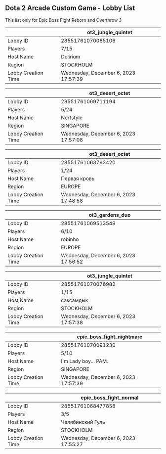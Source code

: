 ## Dota 2 Arcade Custom Game - Lobby List

This list only for Epic Boss Fight Reborn and Overthrow 3

|  | ot3_jungle_quintet |
| ------ | ------ |
| Lobby ID | 28551761070085106 |
| Players | 7/15 |
| Host Name | Delirium |
| Region | STOCKHOLM |
| Lobby Creation Time | Wednesday, December 6, 2023 17:57:39 |


|  | ot3_desert_octet |
| ------ | ------ |
| Lobby ID | 28551761069711194 |
| Players | 5/24 |
| Host Name | Nerfstyle |
| Region | SINGAPORE |
| Lobby Creation Time | Wednesday, December 6, 2023 17:57:08 |


|  | ot3_desert_octet |
| ------ | ------ |
| Lobby ID | 28551761063793420 |
| Players | 1/24 |
| Host Name | Первая кровь |
| Region | EUROPE |
| Lobby Creation Time | Wednesday, December 6, 2023 17:48:58 |


|  | ot3_gardens_duo |
| ------ | ------ |
| Lobby ID | 28551761069513549 |
| Players | 6/10 |
| Host Name | robinho |
| Region | EUROPE |
| Lobby Creation Time | Wednesday, December 6, 2023 17:56:52 |


|  | ot3_jungle_quintet |
| ------ | ------ |
| Lobby ID | 28551761070076982 |
| Players | 1/15 |
| Host Name | саксамдык |
| Region | STOCKHOLM |
| Lobby Creation Time | Wednesday, December 6, 2023 17:57:38 |


|  | epic_boss_fight_nightmare |
| ------ | ------ |
| Lobby ID | 28551761070091230 |
| Players | 5/10 |
| Host Name | I'm Lady boy... PAM. |
| Region | SINGAPORE |
| Lobby Creation Time | Wednesday, December 6, 2023 17:57:39 |


|  | epic_boss_fight_normal |
| ------ | ------ |
| Lobby ID | 28551761068477858 |
| Players | 3/5 |
| Host Name | Челябинский Гуль |
| Region | STOCKHOLM |
| Lobby Creation Time | Wednesday, December 6, 2023 17:55:27 |


